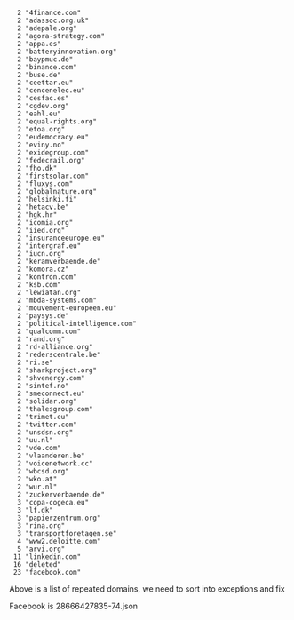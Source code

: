       2 "4finance.com"
      2 "adassoc.org.uk"
      2 "adepale.org"
      2 "agora-strategy.com"
      2 "appa.es"
      2 "batteryinnovation.org"
      2 "baypmuc.de"
      2 "binance.com"
      2 "buse.de"
      2 "ceettar.eu"
      2 "cencenelec.eu"
      2 "cesfac.es"
      2 "cgdev.org"
      2 "eahl.eu"
      2 "equal-rights.org"
      2 "etoa.org"
      2 "eudemocracy.eu"
      2 "eviny.no"
      2 "exidegroup.com"
      2 "fedecrail.org"
      2 "fho.dk"
      2 "firstsolar.com"
      2 "fluxys.com"
      2 "globalnature.org"
      2 "helsinki.fi"
      2 "hetacv.be"
      2 "hgk.hr"
      2 "icomia.org"
      2 "iied.org"
      2 "insuranceeurope.eu"
      2 "intergraf.eu"
      2 "iucn.org"
      2 "keramverbaende.de"
      2 "komora.cz"
      2 "kontron.com"
      2 "ksb.com"
      2 "lewiatan.org"
      2 "mbda-systems.com"
      2 "mouvement-europeen.eu"
      2 "paysys.de"
      2 "political-intelligence.com"
      2 "qualcomm.com"
      2 "rand.org"
      2 "rd-alliance.org"
      2 "rederscentrale.be"
      2 "ri.se"
      2 "sharkproject.org"
      2 "shvenergy.com"
      2 "sintef.no"
      2 "smeconnect.eu"
      2 "solidar.org"
      2 "thalesgroup.com"
      2 "trimet.eu"
      2 "twitter.com"
      2 "unsdsn.org"
      2 "uu.nl"
      2 "vde.com"
      2 "vlaanderen.be"
      2 "voicenetwork.cc"
      2 "wbcsd.org"
      2 "wko.at"
      2 "wur.nl"
      2 "zuckerverbaende.de"
      3 "copa-cogeca.eu"
      3 "lf.dk"
      3 "papierzentrum.org"
      3 "rina.org"
      3 "transportforetagen.se"
      4 "www2.deloitte.com"
      5 "arvi.org"
     11 "linkedin.com"
     16 "deleted"
     23 "facebook.com"

Above is a list of repeated domains, we need to sort into exceptions and fix


Facebook is 28666427835-74.json
